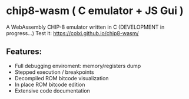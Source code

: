 # chip8-wasm ( C emulator + JS Gui )
A WebAssembly CHIP-8 emulator written in C (DEVELOPMENT in progress...)
Test it: https://colxi.github.io/chip8-wasm/

## Features:
- Full debugging enviroment: memory/registers dump
- Stepped execution / breakpoints
- Decompiled ROM bitcode visualization
- In place ROM bitcode edition
- Extensive code documentation
